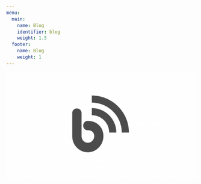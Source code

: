 ```yaml
---
menu:
  main:
    name: Blog
    identifier: blog
    weight: 1.5
  footer:
    name: Blog
    weight: 1
---
```


![](blog.jpg)
